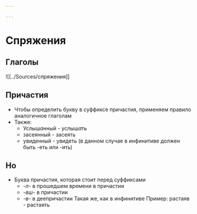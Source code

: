 ```yaml
---

---
```

# Спряжения
## Глаголы
![[../Sources/спряжения]]
## Причастия
- Чтобы определить букву в суффиксе причастия, применяем правило аналогичное глаголам
- Также:
	- Услыш*а*нный - услыш*а*ть
	- засеянный - засеять
	- увиденный - увидеть (в данном случае в инфинитиве должен быть -еть или -ить)
## Но
- Буква причастия, которая стоит перед суффиксами
	- *-л-* в прошедшем времени в причастии
	- *-вш-* в причастии
	- *-в-* в деепричастии
Такая же, как в инфинитиве
Пример:
растаяв - растаять

